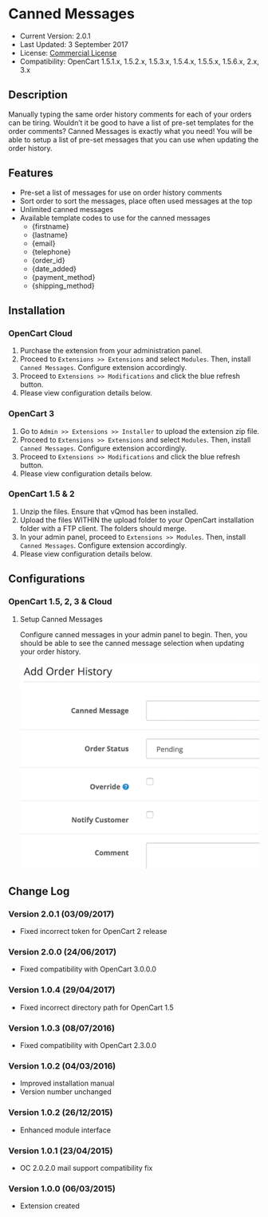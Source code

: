 # Canned Messages

* Current Version: 2.0.1
* Last Updated: 3 September 2017
* License: [Commercial License][1]
* Compatibility: OpenCart 1.5.1.x, 1.5.2.x, 1.5.3.x, 1.5.4.x, 1.5.5.x, 1.5.6.x, 2.x, 3.x


[1]: https://www.marketinsg.com/usage-license

## Description

Manually typing the same order history comments for each of your orders can be tiring. Wouldn’t it be good to have a list of pre-set templates for the order comments? Canned Messages is exactly what you need! You will be able to setup a list of pre-set messages that you can use when updating the order history. 

## Features

* Pre-set a list of messages for use on order history comments
* Sort order to sort the messages, place often used messages at the top
* Unlimited canned messages
* Available template codes to use for the canned messages
	* {firstname}
	* {lastname}
	* {email}
	* {telephone}
	* {order_id}
	* {date_added}
	* {payment_method}
	* {shipping_method}


## Installation

### OpenCart Cloud

1. Purchase the extension from your administration panel.
2. Proceed to `Extensions >> Extensions` and select `Modules`. Then, install `Canned Messages`. Configure extension accordingly.
3. Proceed to `Extensions >> Modifications` and click the blue refresh button.
4. Please view configuration details below.

### OpenCart 3

1. Go to `Admin >> Extensions >> Installer` to upload the extension zip file.
2. Proceed to `Extensions >> Extensions` and select `Modules`. Then, install `Canned Messages`. Configure extension accordingly.
3. Proceed to `Extensions >> Modifications` and click the blue refresh button.
4. Please view configuration details below.

### OpenCart 1.5 & 2

1. Unzip the files. Ensure that vQmod has been installed.
2. Upload the files WITHIN the upload folder to your OpenCart installation folder with a FTP client. The folders should merge.
3. In your admin panel, proceed to `Extensions >> Modules`. Then, install `Canned Messages`. Configure extension accordingly.
4. Please view configuration details below.

## Configurations

### OpenCart 1.5, 2, 3 & Cloud

1. Setup Canned Messages

	Configure canned messages in your admin panel to begin. Then, you should be able to see the canned message selection when updating your order history.

	![Screenshot](images/canned_messages/image-1.png)

## Change Log

### Version 2.0.1 (03/09/2017)
* Fixed incorrect token for OpenCart 2 release
### Version 2.0.0 (24/06/2017)
* Fixed compatibility with OpenCart 3.0.0.0
### Version 1.0.4 (29/04/2017)
* Fixed incorrect directory path for OpenCart 1.5
### Version 1.0.3 (08/07/2016)
* Fixed compatibility with OpenCart 2.3.0.0
### Version 1.0.2 (04/03/2016)
* Improved installation manual
* Version number unchanged
### Version 1.0.2 (26/12/2015)
* Enhanced module interface
### Version 1.0.1 (23/04/2015)
* OC 2.0.2.0 mail support compatibility fix
### Version 1.0.0 (06/03/2015)
* Extension created